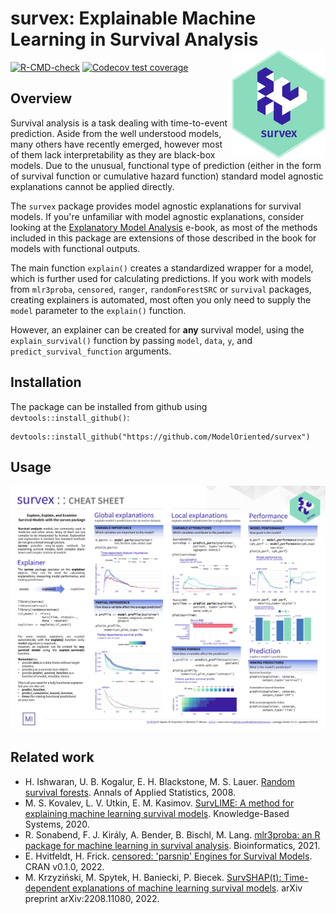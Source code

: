 # survex: Explainable Machine Learning in Survival Analysis <img src="man/figures/survex.png" align="right" width="150px"/>

[![R-CMD-check](https://github.com/ModelOriented/survex/actions/workflows/R-CMD-check.yaml/badge.svg)](https://github.com/ModelOriented/survex/actions/workflows/R-CMD-check.yaml)
[![Codecov test coverage](https://codecov.io/gh/ModelOriented/survex/branch/main/graph/badge.svg)](https://app.codecov.io/gh/ModelOriented/survex?branch=main)


## Overview 

Survival analysis is a task dealing with time-to-event prediction. Aside from the well understood models, many others have recently emerged, however most of them lack interpretability as they are black-box models. Due to the unusual, functional type of prediction (either in the form of survival function or cumulative hazard function) standard model agnostic explanations cannot be applied directly.

The `survex` package provides model agnostic explanations for survival models. If you're unfamiliar with model agnostic explanations, consider looking at the [Explanatory Model Analysis](https://ema.drwhy.ai/) e-book, as most of the methods included in this package are extensions of those described in the book for models with functional outputs. 

The main function `explain()` creates a standardized wrapper for a model, which is further used for calculating predictions. If you work with models from `mlr3proba`, `censored`, `ranger`, `randomForestSRC` or `survival` packages, creating explainers is automated, most often you only need to supply the `model` parameter to the `explain()` function.

However, an explainer can be created for **any** survival model, using the `explain_survival()` function by passing `model`, `data`, `y`, and `predict_survival_function` arguments.


## Installation

The package can be installed from github using `devtools::install_github()`:

```
devtools::install_github("https://github.com/ModelOriented/survex")
```


## Usage

[![`survex` usage cheatsheet](man/figures/cheatsheet.png)](https://github.com/ModelOriented/survex/blob/main/misc/cheatsheet.pdf)


## Related work

- H. Ishwaran, U. B. Kogalur, E. H. Blackstone, M. S. Lauer. [Random survival forests](https://doi.org/10.1214/08-AOAS169). Annals of Applied Statistics, 2008.
- M. S. Kovalev, L. V. Utkin, E. M. Kasimov. [SurvLIME: A method for explaining machine learning survival models](https://doi.org/10.1016/j.knosys.2020.106164). Knowledge-Based Systems, 2020.
- R. Sonabend, F. J. Király, A. Bender, B. Bischl, M. Lang. [mlr3proba: an R package for machine learning in survival analysis](https://doi.org/10.1093/bioinformatics/btab039). Bioinformatics, 2021.
- E. Hvitfeldt, H. Frick. [censored: 'parsnip' Engines for Survival Models](https://github.com/tidymodels/censored). CRAN v0.1.0, 2022.
- M. Krzyziński, M. Spytek, H. Baniecki, P. Biecek. [SurvSHAP(t): Time-dependent explanations of machine learning survival models](https://arxiv.org/abs/2208.11080). arXiv preprint arXiv:2208.11080, 2022.
